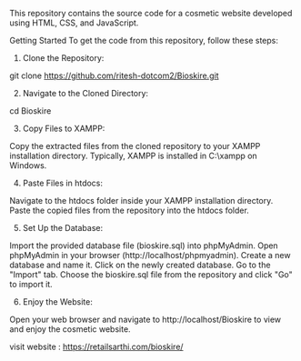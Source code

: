 This repository contains the source code for a cosmetic website developed using HTML, CSS, and JavaScript.

Getting Started
To get the code from this repository, follow these steps:

1. Clone the Repository:

git clone https://github.com/ritesh-dotcom2/Bioskire.git

2. Navigate to the Cloned Directory:

cd Bioskire

3. Copy Files to XAMPP:

Copy the extracted files from the cloned repository to your XAMPP installation directory.
Typically, XAMPP is installed in C:\xampp on Windows.

4. Paste Files in htdocs:

Navigate to the htdocs folder inside your XAMPP installation directory.
Paste the copied files from the repository into the htdocs folder.


5. Set Up the Database:

Import the provided database file (bioskire.sql) into phpMyAdmin.
Open phpMyAdmin in your browser (http://localhost/phpmyadmin).
Create a new database and name it.
Click on the newly created database.
Go to the "Import" tab.
Choose the bioskire.sql file from the repository and click "Go" to import it.

6. Enjoy the Website:

Open your web browser and navigate to http://localhost/Bioskire to view and enjoy the cosmetic website.



visit website : https://retailsarthi.com/bioskire/



